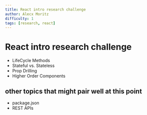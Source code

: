 ```yaml
---
title: React intro research challenge
author: Alecx Moritz
difficulty: 1
tags: [research, react]
---
```


# React intro research challenge

- LifeCycle Methods
- Stateful vs. Stateless
- Prop Drilling
- Higher Order Components


## other topics that might pair well at this point

- package.json
- REST APIs
